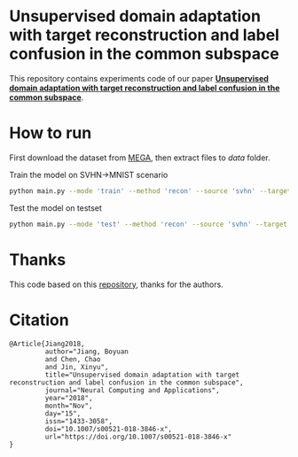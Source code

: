 # Unsupervised domain adaptation with target reconstruction and label confusion in the common subspace

This repository contains experiments code of our paper [**Unsupervised domain adaptation with target reconstruction and label confusion in the common subspace**](http://link.springer.com/article/10.1007/s00521-018-3846-x).

# How to run
First download the dataset from [MEGA](https://mega.nz/#!4eRWVCKL!sMuftfE6cRkZZdePrFoGynpevRUnpYT1MRwT0gQpx3s), then extract files to *data* folder.

Train the model on SVHN->MNIST scenario

```bash
python main.py --mode 'train' --method 'recon' --source 'svhn' --target 'mnist' 
```

Test the model on testset

```bash
python main.py --mode 'test' --method 'recon' --source 'svhn' --target 'mnist' --device '/cpu:0'
```

# Thanks 
This code based on this [repository](https://github.com/pmorerio/minimal-entropy-correlation-alignment), thanks for the authors.

# Citation
```
@Article{Jiang2018,
         author="Jiang, Boyuan
         and Chen, Chao
         and Jin, Xinyu",
         title="Unsupervised domain adaptation with target reconstruction and label confusion in the common subspace",
         journal="Neural Computing and Applications",
         year="2018",
         month="Nov",
         day="15",
         issn="1433-3058",
         doi="10.1007/s00521-018-3846-x",
         url="https://doi.org/10.1007/s00521-018-3846-x"
}
```
